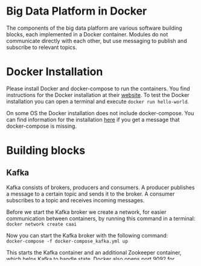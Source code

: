 # Big Data Platform in Docker

The components of the big data platform are various software building blocks, each implemented in a Docker container.
Modules do not communicate directly with each other, but use messaging to publish and subscribe to relevant topics.

# Docker Installation
Please install Docker and docker-compose to run the containers.
You find instructions for the Docker installation at their [website](https://docs.docker.com/get-docker/). To test the Docker installation you can open a terminal and execute `docker run hello-world`.

On some OS the Docker installation does not include docker-compose. You can find information for the installation [here](https://docs.docker.com/compose/install/)  if you get a message that docker-compose is missing.

# Building blocks

## Kafka
Kafka consists of brokers, producers and consumers. A producer publishes a message to a certain topic and sends it to the broker. A consumer subscribes to a topic and receives incoming messages.

Before we start the Kafka broker we create a network, for easier communication between containers, by running this command in a terminal:\
`docker network create caai`

Now you can start the Kafka broker with the following command:\
`docker-compose -f docker-compose_kafka.yml up`

This starts the Kafka container and an additional Zookeeper container, which helps Kafka to handle state. Docker also  opens port 9092 for communication between localhost and the container and 9093 for communication between containers.

Open two additional terminals and execute the commands below to send and receive messages:
`docker-compose -f docker-compose_1p_count_up up`
`docker-compose -f docker-compose_2c_print_out up`
